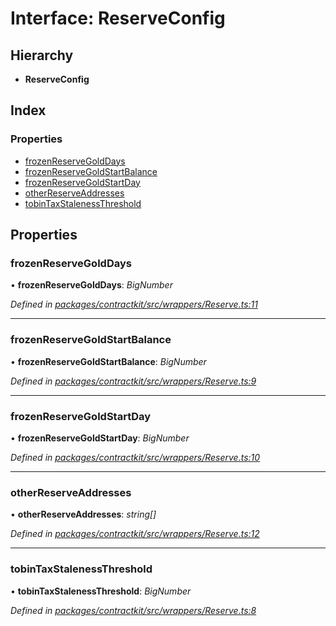 # Interface: ReserveConfig

## Hierarchy

* **ReserveConfig**

## Index

### Properties

* [frozenReserveGoldDays](_contractkit_src_wrappers_reserve_.reserveconfig.md#frozenreservegolddays)
* [frozenReserveGoldStartBalance](_contractkit_src_wrappers_reserve_.reserveconfig.md#frozenreservegoldstartbalance)
* [frozenReserveGoldStartDay](_contractkit_src_wrappers_reserve_.reserveconfig.md#frozenreservegoldstartday)
* [otherReserveAddresses](_contractkit_src_wrappers_reserve_.reserveconfig.md#otherreserveaddresses)
* [tobinTaxStalenessThreshold](_contractkit_src_wrappers_reserve_.reserveconfig.md#tobintaxstalenessthreshold)

## Properties

###  frozenReserveGoldDays

• **frozenReserveGoldDays**: *BigNumber*

*Defined in [packages/contractkit/src/wrappers/Reserve.ts:11](https://github.com/celo-org/celo-monorepo/blob/master/packages/contractkit/src/wrappers/Reserve.ts#L11)*

___

###  frozenReserveGoldStartBalance

• **frozenReserveGoldStartBalance**: *BigNumber*

*Defined in [packages/contractkit/src/wrappers/Reserve.ts:9](https://github.com/celo-org/celo-monorepo/blob/master/packages/contractkit/src/wrappers/Reserve.ts#L9)*

___

###  frozenReserveGoldStartDay

• **frozenReserveGoldStartDay**: *BigNumber*

*Defined in [packages/contractkit/src/wrappers/Reserve.ts:10](https://github.com/celo-org/celo-monorepo/blob/master/packages/contractkit/src/wrappers/Reserve.ts#L10)*

___

###  otherReserveAddresses

• **otherReserveAddresses**: *string[]*

*Defined in [packages/contractkit/src/wrappers/Reserve.ts:12](https://github.com/celo-org/celo-monorepo/blob/master/packages/contractkit/src/wrappers/Reserve.ts#L12)*

___

###  tobinTaxStalenessThreshold

• **tobinTaxStalenessThreshold**: *BigNumber*

*Defined in [packages/contractkit/src/wrappers/Reserve.ts:8](https://github.com/celo-org/celo-monorepo/blob/master/packages/contractkit/src/wrappers/Reserve.ts#L8)*
